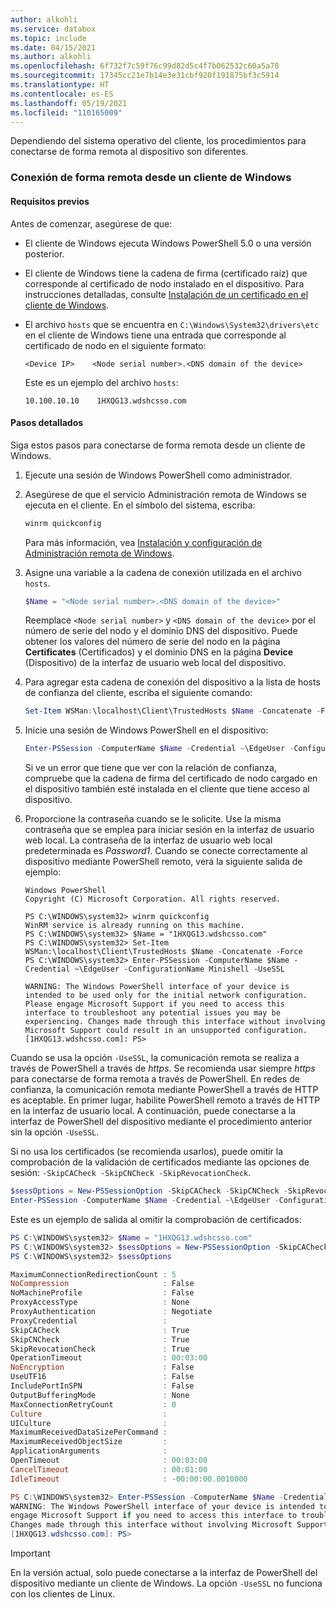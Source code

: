 ```yaml
---
author: alkohli
ms.service: databox
ms.topic: include
ms.date: 04/15/2021
ms.author: alkohli
ms.openlocfilehash: 6f732f7c59f76c99d82d5c4f7b062532c60a5a78
ms.sourcegitcommit: 17345cc21e7b14e3e31cbf920f191875bf3c5914
ms.translationtype: HT
ms.contentlocale: es-ES
ms.lasthandoff: 05/19/2021
ms.locfileid: "110165009"
---
```

Dependiendo del sistema operativo del cliente, los procedimientos para conectarse de forma remota al dispositivo son diferentes.

### <a name="remotely-connect-from-a-windows-client"></a>Conexión de forma remota desde un cliente de Windows


#### <a name="prerequisites"></a>Requisitos previos

Antes de comenzar, asegúrese de que:

- El cliente de Windows ejecuta Windows PowerShell 5.0 o una versión posterior.
- El cliente de Windows tiene la cadena de firma (certificado raíz) que corresponde al certificado de nodo instalado en el dispositivo. Para instrucciones detalladas, consulte [Instalación de un certificado en el cliente de Windows](../articles/databox-online/azure-stack-edge-gpu-manage-certificates.md#import-certificates-on-the-client-accessing-the-device).
- El archivo `hosts` que se encuentra en `C:\Windows\System32\drivers\etc` en el cliente de Windows tiene una entrada que corresponde al certificado de nodo en el siguiente formato:

    `<Device IP>    <Node serial number>.<DNS domain of the device>`

    Este es un ejemplo del archivo `hosts`:
 
    `10.100.10.10    1HXQG13.wdshcsso.com`
  

#### <a name="detailed-steps"></a>Pasos detallados

Siga estos pasos para conectarse de forma remota desde un cliente de Windows.

1. Ejecute una sesión de Windows PowerShell como administrador.
2. Asegúrese de que el servicio Administración remota de Windows se ejecuta en el cliente. En el símbolo del sistema, escriba:

    ```powershell
    winrm quickconfig
    ```

    Para más información, vea [Instalación y configuración de Administración remota de Windows](/windows/win32/winrm/installation-and-configuration-for-windows-remote-management#quick-default-configuration).

3. Asigne una variable a la cadena de conexión utilizada en el archivo `hosts`.

    ```powershell
    $Name = "<Node serial number>.<DNS domain of the device>"
    ``` 

    Reemplace `<Node serial number>` y `<DNS domain of the device>` por el número de serie del nodo y el dominio DNS del dispositivo. Puede obtener los valores del número de serie del nodo en la página **Certificates** (Certificados) y el dominio DNS en la página **Device** (Dispositivo) de la interfaz de usuario web local del dispositivo.

4. Para agregar esta cadena de conexión del dispositivo a la lista de hosts de confianza del cliente, escriba el siguiente comando:

    ```powershell
    Set-Item WSMan:\localhost\Client\TrustedHosts $Name -Concatenate -Force
    ```

5. Inicie una sesión de Windows PowerShell en el dispositivo:

    ```powershell
    Enter-PSSession -ComputerName $Name -Credential ~\EdgeUser -ConfigurationName Minishell -UseSSL
    ```

    Si ve un error que tiene que ver con la relación de confianza, compruebe que la cadena de firma del certificado de nodo cargado en el dispositivo también esté instalada en el cliente que tiene acceso al dispositivo.

6. Proporcione la contraseña cuando se le solicite. Use la misma contraseña que se emplea para iniciar sesión en la interfaz de usuario web local. La contraseña de la interfaz de usuario web local predeterminada es *Password1*. Cuando se conecte correctamente al dispositivo mediante PowerShell remoto, verá la siguiente salida de ejemplo:  

    ```
    Windows PowerShell
    Copyright (C) Microsoft Corporation. All rights reserved.
    
    PS C:\WINDOWS\system32> winrm quickconfig
    WinRM service is already running on this machine.
    PS C:\WINDOWS\system32> $Name = "1HXQG13.wdshcsso.com"
    PS C:\WINDOWS\system32> Set-Item WSMan:\localhost\Client\TrustedHosts $Name -Concatenate -Force
    PS C:\WINDOWS\system32> Enter-PSSession -ComputerName $Name -Credential ~\EdgeUser -ConfigurationName Minishell -UseSSL

    WARNING: The Windows PowerShell interface of your device is intended to be used only for the initial network configuration. Please engage Microsoft Support if you need to access this interface to troubleshoot any potential issues you may be experiencing. Changes made through this interface without involving Microsoft Support could result in an unsupported configuration.
    [1HXQG13.wdshcsso.com]: PS>
    ```

Cuando se usa la opción `-UseSSL`, la comunicación remota se realiza a través de PowerShell a través de *https*. Se recomienda usar siempre *https* para conectarse de forma remota a través de PowerShell. En redes de confianza, la comunicación remota mediante PowerShell a través de HTTP es aceptable. En primer lugar, habilite PowerShell remoto a través de HTTP en la interfaz de usuario local. A continuación, puede conectarse a la interfaz de PowerShell del dispositivo mediante el procedimiento anterior sin la opción `-UseSSL`.

Si no usa los certificados (se recomienda usarlos), puede omitir la comprobación de la validación de certificados mediante las opciones de sesión: `-SkipCACheck -SkipCNCheck -SkipRevocationCheck`.

```powershell
$sessOptions = New-PSSessionOption -SkipCACheck -SkipCNCheck -SkipRevocationCheck 
Enter-PSSession -ComputerName $Name -Credential ~\EdgeUser -ConfigurationName Minishell -UseSSL -SessionOption $sessOptions    
```
Este es un ejemplo de salida al omitir la comprobación de certificados:

```powershell
PS C:\WINDOWS\system32> $Name = "1HXQG13.wdshcsso.com"
PS C:\WINDOWS\system32> $sessOptions = New-PSSessionOption -SkipCACheck -SkipCNCheck -SkipRevocationCheck
PS C:\WINDOWS\system32> $sessOptions

MaximumConnectionRedirectionCount : 5
NoCompression                     : False
NoMachineProfile                  : False
ProxyAccessType                   : None
ProxyAuthentication               : Negotiate
ProxyCredential                   :
SkipCACheck                       : True
SkipCNCheck                       : True
SkipRevocationCheck               : True
OperationTimeout                  : 00:03:00
NoEncryption                      : False
UseUTF16                          : False
IncludePortInSPN                  : False
OutputBufferingMode               : None
MaxConnectionRetryCount           : 0
Culture                           :
UICulture                         :
MaximumReceivedDataSizePerCommand :
MaximumReceivedObjectSize         :
ApplicationArguments              :
OpenTimeout                       : 00:03:00
CancelTimeout                     : 00:01:00
IdleTimeout                       : -00:00:00.0010000

PS C:\WINDOWS\system32> Enter-PSSession -ComputerName $Name -Credential ~\EdgeUser -ConfigurationName Minishell -UseSSL -SessionOption $sessOptions
WARNING: The Windows PowerShell interface of your device is intended to be used only for the initial network configuration. Please
engage Microsoft Support if you need to access this interface to troubleshoot any potential issues you may be experiencing.
Changes made through this interface without involving Microsoft Support could result in an unsupported configuration.
[1HXQG13.wdshcsso.com]: PS>
```

> [!IMPORTANT]
> En la versión actual, solo puede conectarse a la interfaz de PowerShell del dispositivo mediante un cliente de Windows. La opción `-UseSSL` no funciona con los clientes de Linux.

<!--### Remotely connect from a Linux client-->

<!--On the Linux client that you'll use to connect:

- [Install the latest PowerShell Core for Linux](/powershell/scripting/install/installing-powershell-core-on-linux) from GitHub to get the SSH remoting feature. 
- [Install only the `gss-ntlmssp` package from the NTLM module](https://github.com/Microsoft/omi/blob/master/Unix/doc/setup-ntlm-omi.md). For Ubuntu clients, use the following command:
    - `sudo apt-get install gss-ntlmssp`

For more information, go to [PowerShell remoting over SSH](/powershell/scripting/learn/remoting/ssh-remoting-in-powershell-core).

Follow these steps to remotely connect from an NFS client.

1. To open PowerShell session, type:

    `pwsh`
 
2. For connecting using the remote client, type:

    `Enter-PSSession -ComputerName $ip -Authentication Negotiate -ConfigurationName Minishell -Credential ~\EdgeUser`

    When prompted, provide the password used to sign into your device.
 
> [!NOTE]
> This procedure does not work on Mac OS.-->